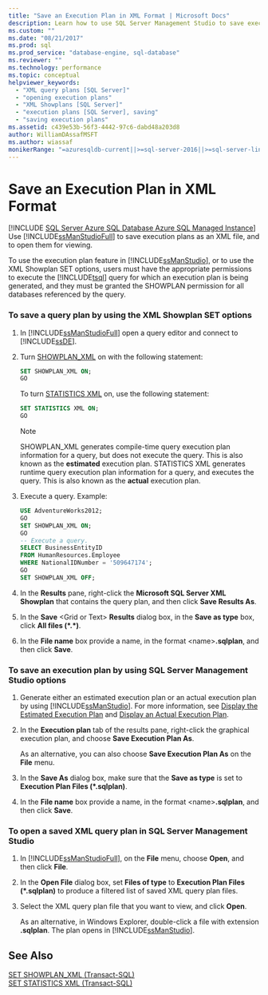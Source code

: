 ```yaml
---
title: "Save an Execution Plan in XML Format | Microsoft Docs"
description: Learn how to use SQL Server Management Studio to save execution plans in XML format and to open them for viewing. You must have appropriate permissions.
ms.custom: ""
ms.date: "08/21/2017"
ms.prod: sql
ms.prod_service: "database-engine, sql-database"
ms.reviewer: ""
ms.technology: performance
ms.topic: conceptual
helpviewer_keywords: 
  - "XML query plans [SQL Server]"
  - "opening execution plans"
  - "XML Showplans [SQL Server]"
  - "execution plans [SQL Server], saving"
  - "saving execution plans"
ms.assetid: c439e53b-56f3-4442-97c6-dabd48a203d8
author: WilliamDAssafMSFT
ms.author: wiassaf
monikerRange: "=azuresqldb-current||>=sql-server-2016||>=sql-server-linux-2017||=azuresqldb-mi-current"
---
```

# Save an Execution Plan in XML Format
[!INCLUDE [SQL Server Azure SQL Database Azure SQL Managed Instance](../../includes/applies-to-version/sql-asdb-asdbmi.md)]
  Use [!INCLUDE[ssManStudioFull](../../includes/ssmanstudiofull-md.md)] to save execution plans as an XML file, and to open them for viewing.  
  
 To use the execution plan feature in [!INCLUDE[ssManStudio](../../includes/ssmanstudio-md.md)], or to use the XML Showplan SET options, users must have the appropriate permissions to execute the [!INCLUDE[tsql](../../includes/tsql-md.md)] query for which an execution plan is being generated, and they must be granted the SHOWPLAN permission for all databases referenced by the query.  
  
### To save a query plan by using the XML Showplan SET options  
  
1.  In [!INCLUDE[ssManStudioFull](../../includes/ssmanstudiofull-md.md)] open a query editor and connect to [!INCLUDE[ssDE](../../includes/ssde-md.md)].  
  
2.  Turn [SHOWPLAN_XML](../../t-sql/statements/set-showplan-xml-transact-sql.md) on with the following statement:  
  
    ```sql  
    SET SHOWPLAN_XML ON;  
    GO  
    ```  
  
    To turn [STATISTICS XML](../../t-sql/statements/set-statistics-xml-transact-sql.md) on, use the following statement:  
  
    ```sql  
    SET STATISTICS XML ON;  
    GO  
    ```  
  
     > [!NOTE] 
     > SHOWPLAN_XML generates compile-time query execution plan information for a query, but does not execute the query. This is also known as the **estimated** execution plan. 
     > STATISTICS XML generates runtime query execution plan information for a query, and executes the query. This is also known as the **actual** execution plan.  
  
3.  Execute a query. Example:  
  
    ```sql  
    USE AdventureWorks2012;  
    GO  
    SET SHOWPLAN_XML ON;  
    GO  
    -- Execute a query.  
    SELECT BusinessEntityID   
    FROM HumanResources.Employee  
    WHERE NationalIDNumber = '509647174';  
    GO  
    SET SHOWPLAN_XML OFF;  
    ```  
  
4.  In the **Results** pane, right-click the **Microsoft SQL Server XML Showplan** that contains the query plan, and then click **Save Results As**.  
  
5.  In the **Save** \<Grid or Text> **Results** dialog box, in the **Save as type** box, click **All files (\*.\*)**.  
  
6.  In the **File name** box provide a name, in the format \<name>**.sqlplan**, and then click **Save**.  

### To save an execution plan by using SQL Server Management Studio options  
  
1.  Generate either an estimated execution plan or an actual execution plan by using [!INCLUDE[ssManStudio](../../includes/ssmanstudio-md.md)]. For more information, see [Display the Estimated Execution Plan](../../relational-databases/performance/display-the-estimated-execution-plan.md) and [Display an Actual Execution Plan](../../relational-databases/performance/display-an-actual-execution-plan.md).  
  
2.  In the **Execution plan** tab of the results pane, right-click the graphical execution plan, and choose **Save Execution Plan As**.  
  
     As an alternative, you can also choose **Save Execution Plan As** on the **File** menu.  
  
3.  In the **Save As** dialog box, make sure that the **Save as type** is set to **Execution Plan Files (\*.sqlplan)**.  
  
4.  In the **File name** box provide a name, in the format \<name>**.sqlplan**, and then click **Save**.  
  
### To open a saved XML query plan in SQL Server Management Studio  
  
1.  In [!INCLUDE[ssManStudioFull](../../includes/ssmanstudiofull-md.md)], on the **File** menu, choose **Open**, and then click **File**.  
  
2.  In the **Open File** dialog box, set **Files of type** to **Execution Plan Files (\*.sqlplan)** to produce a filtered list of saved XML query plan files.  
  
3.  Select the XML query plan file that you want to view, and click **Open**.  
  
     As an alternative, in Windows Explorer, double-click a file with extension **.sqlplan**. The plan opens in [!INCLUDE[ssManStudio](../../includes/ssmanstudio-md.md)].  
  
## See Also  
 [SET SHOWPLAN_XML &#40;Transact-SQL&#41;](../../t-sql/statements/set-showplan-xml-transact-sql.md)   
 [SET STATISTICS XML &#40;Transact-SQL&#41;](../../t-sql/statements/set-statistics-xml-transact-sql.md)  
  
  
